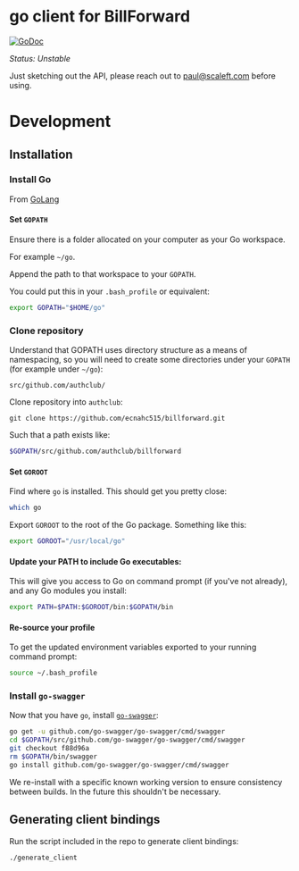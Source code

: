 # go client for BillForward

[![GoDoc](https://godoc.org/github.com/authclub/billforward?status.png)](https://godoc.org/github.com/authclub/billforward)

*Status: Unstable*

Just sketching out the API, please reach out to paul@scaleft.com before using.

# Development

## Installation

### Install Go

From [GoLang](https://golang.org/dl/)

#### Set `GOPATH`

Ensure there is a folder allocated on your computer as your Go workspace.

For example `~/go`.

Append the path to that workspace to your `GOPATH`.

You could put this in your `.bash_profile` or equivalent:

```bash
export GOPATH="$HOME/go"
```

### Clone repository

Understand that GOPATH uses directory structure as a means of namespacing, so you will need to create some directories under your `GOPATH` (for example under `~/go`):

`src/github.com/authclub/`

Clone repository into `authclub`:

```
git clone https://github.com/ecnahc515/billforward.git
```

Such that a path exists like:

```bash
$GOPATH/src/github.com/authclub/billforward
```

#### Set `GOROOT`

Find where `go` is installed. This should get you pretty close:

```bash
which go
```

Export `GOROOT` to the root of the Go package. Something like this:

```bash
export GOROOT="/usr/local/go"
```

#### Update your PATH to include Go executables:

This will give you access to Go on command prompt (if you've not already), and any Go modules you install:

```bash
export PATH=$PATH:$GOROOT/bin:$GOPATH/bin
```

#### Re-source your profile

To get the updated environment variables exported to your running command prompt:

```bash
source ~/.bash_profile
```

### Install `go-swagger`

Now that you have `go`, install [`go-swagger`](https://github.com/go-swagger/go-swagger):

```bash
go get -u github.com/go-swagger/go-swagger/cmd/swagger
cd $GOPATH/src/github.com/go-swagger/go-swagger/cmd/swagger
git checkout f88d96a
rm $GOPATH/bin/swagger
go install github.com/go-swagger/go-swagger/cmd/swagger
```

We re-install with a specific known working version to ensure consistency between
builds. In the future this shouldn't be necessary.

## Generating client bindings

Run the script included in the repo to generate client bindings:

```bash
./generate_client
```